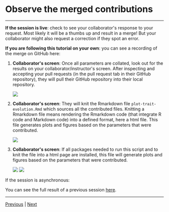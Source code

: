 # Observe the merged contributions

***

**If the session is live**:  check to see your collaborator's response to your request. Most likely it will be a thumbs up and result in a merge! But your collaborator might also request a correction if they spot an error. 

**If you are following this tutorial on your own**: you can see a recording of the merge on GitHub here: 



1. **Collaborator's screen**: Once all parameters are collated, look out for the results on your collaborator/instructor's screen. After inspecting and accepting your pull requests (in the pull request tab in their GitHub repository), they will pull their GitHub repository into their local repository. 

    ![](./assets/pull.png)

2. **Collaborator's screen**: They will knit the Rmarkdown file `plot-trait-evolution.Rmd` which sources all the contributed files. Knitting a Rmarkdown file means rendering the Rmarkdown code (that integrate R code and Markdown code) into a defined format, here a html file. This file generates plots and figures based on the parameters that were contributed.  

    ![](./assets/knit.png)

3. **Collaborator's screen**: If all packages needed to run this script and to knit the file into a html page are installed, this file will generate plots and figures based on the parameters that were contributed.

   ![](./assets/plot.png)
   ![](./assets/skulls.png)

If the session is asynchronous:    

You can see the full result of a previous session [here](https://rpubs.com/annakrystalli/278074).

***

[Previous](./pull-request.md) | [Next](./pull-upstream.md)
